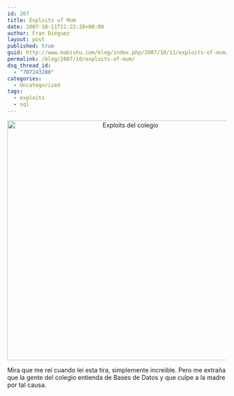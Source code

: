 ```yaml
---
id: 207
title: Exploits of Mum
date: 2007-10-11T21:22:28+00:00
author: Fran Diéguez
layout: post
published: true
guid: http://www.mabishu.com/blog/index.php/2007/10/11/exploits-of-mum/
permalink: /blog/2007/10/exploits-of-mum/
dsq_thread_id:
  - "707243280"
categories:
  - Uncategorized
tags:
  - exploits
  - sql
---
```

<p align="center"><a href="http://www.mabishu.com/wp-content/uploads/2007/10/exploits_of_a_mom.png" title="Exploits del colegio"><img src="http://www.mabishu.com/wp-content/uploads/2007/10/exploits_of_a_mom.png" alt="Exploits del colegio" width="550" /></a></p>
<p align="left">Mira que me re&iacute; cuando lei esta tira, simplemente increible. Pero me extraña que la gente del colegio entienda de Bases de Datos y que culpe a la madre por tal causa.</p>